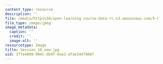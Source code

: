 ```yaml
---
content_type: resource
description: ''
file: /media/https%3A/open-learning-course-data-rc.s3.amazonaws.com/5-07sc-biological-chemistry-i-fall-2013/3f7e4880804cdb970ae3d7ae3447806f_Session_18_new.jpg
file_type: image/jpeg
image_metadata:
  caption: ''
  credit: ''
  image-alt: ''
resourcetype: Image
title: Session_18_new.jpg
uid: 3f7e4880-804c-db97-0ae3-d7ae3447806f
---
```

